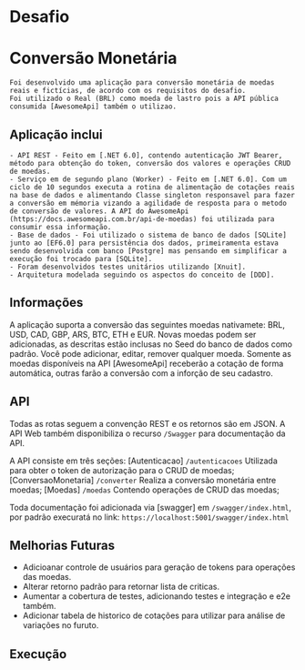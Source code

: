 # Desafio 

# Conversão Monetária
    Foi desenvolvido uma aplicação para conversão monetária de moedas reais e fictícias, de acordo com os requisitos do desafio.
    Foi utilizado o Real (BRL) como moeda de lastro pois a API pública consumida [AwesomeApi] também o utilizao.

## Aplicação inclui
    - API REST - Feito em [.NET 6.0], contendo autenticação JWT Bearer, método para obtenção do token, conversão dos valores e operações CRUD de moedas.
    - Serviço em de segundo plano (Worker) - Feito em [.NET 6.0]. Com um ciclo de 10 segundos executa a rotina de alimentação de cotações reais na base de dados e alimentando Classe singleton responsavel para fazer a conversão em mémoria vizando a agilidade de resposta para o metodo de conversão de valores. A API do AwesomeApi (https://docs.awesomeapi.com.br/api-de-moedas) foi utilizada para consumir essa informação.
    - Base de dados - Foi utilizado o sistema de banco de dados [SQLite] junto ao [EF6.0] para persistência dos dados, primeiramenta estava sendo desenvolvida com banco [Postgre] mas pensando em simplificar a execução foi trocado para [SQLite].
    - Foram desenvolvidos testes unitários utilizando [Xnuit].
    - Arquitetura modelada seguindo os aspectos do conceito de [DDD].

## Informações
A aplicação suporta a conversão das seguintes moedas nativamete: BRL, USD, CAD, GBP, ARS, BTC, ETH e EUR. 
Novas moedas podem ser adicionadas, as descritas estão inclusas no Seed do banco de dados como padrão. 
Você pode adicionar, editar, remover qualquer moeda.
Somente as moedas disponíveis na API [AwesomeApi] receberão a cotação de forma automática, outras farão a conversão com a inforção de seu cadastro.

## API
Todas as rotas seguem a convenção REST e os retornos são em JSON. 
A API Web também disponibiliza o recurso `/Swagger` para documentação da API.

A API consiste em três seções: 
[Autenticacao] `/autenticacoes` Utilizada para obter o token de autorização para o CRUD de moedas;
[ConversaoMonetaria] `/converter` Realiza a conversão monetária entre moedas;
[Moedas] `/moedas` Contendo operações de CRUD das moedas;

Toda documentação foi adicionada via [swagger] em `/swagger/index.html`,
por padrão execuratá no link: `https://localhost:5001/swagger/index.html`

## Melhorias Futuras
- Adicioanar controle de usuários para geração de tokens para operações das moedas.
- Alterar retorno padrão para retornar lista de criticas.
- Aumentar a cobertura de testes, adicionando testes e integração e e2e também.
- Adicionar tabela de historico de cotações para utilizar para análise de variações no furuto.

## Execução
